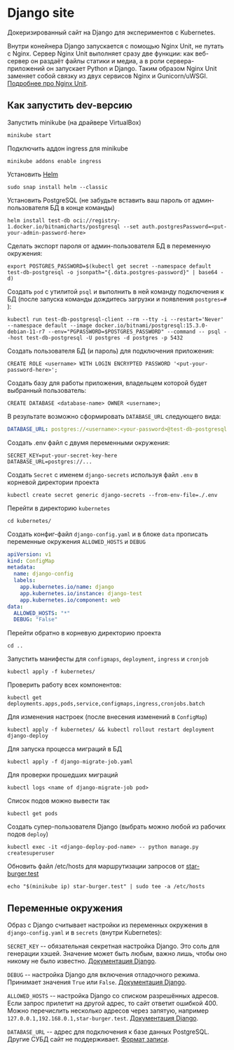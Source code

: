 # Django site

Докеризированный сайт на Django для экспериментов с Kubernetes.

Внутри конейнера Django запускается с помощью Nginx Unit, не путать с Nginx. Сервер Nginx Unit выполняет сразу две функции: как веб-сервер он раздаёт файлы статики и медиа, а в роли сервера-приложений он запускает Python и Django. Таким образом Nginx Unit заменяет собой связку из двух сервисов Nginx и Gunicorn/uWSGI. [Подробнее про Nginx Unit](https://unit.nginx.org/).

## Как запустить dev-версию

Запустить minikube (на драйвере VirtualBox)
```shell
minikube start
```

Подключить аддон ingress для minikube
```shell
minikube addons enable ingress
```

Установить [Helm](https://helm.sh/)
```shell
sudo snap install helm --classic
```

Установить PostgreSQL (не забудьте вставить ваш пароль от админ-пользователя БД в конце команды)
```shell
helm install test-db oci://registry-1.docker.io/bitnamicharts/postgresql --set auth.postgresPassword=<put-your-admin-password-here>
```

Сделать экспорт пароля от админ-пользователя БД в переменную окружения:
```shell
export POSTGRES_PASSWORD=$(kubectl get secret --namespace default test-db-postgresql -o jsonpath="{.data.postgres-password}" | base64 -d)
```

Создать `pod` с утилитой `psql` и выполнить в ней команду подключения к БД (после запуска команды дождитесь загрузки и появления `postgres=# `):
```shell
kubectl run test-db-postgresql-client --rm --tty -i --restart='Never' --namespace default --image docker.io/bitnami/postgresql:15.3.0-debian-11-r7 --env="PGPASSWORD=$POSTGRES_PASSWORD" --command -- psql --host test-db-postgresql -U postgres -d postgres -p 5432
```

Создать пользователя БД (и пароль) для подключения приложения:
```shell
CREATE ROLE <username> WITH LOGIN ENCRYPTED PASSWORD '<put-your-password-here>';
```

Создать базу для работы приложения, владельцем которой будет выбранный пользователь:
```shell
CREATE DATABASE <database-name> OWNER <username>;
```

В результате возможно сформировать `DATABASE_URL` следующего вида:
```yaml
DATABASE_URL: postgres://<username>:<your-password>@test-db-postgresql:5432/<database-name>
```

Создать .env файл с двумя переменными окружения:
```dotenv
SECRET_KEY=put-your-secret-key-here
DATABASE_URL=postgres://...
```

Создать `Secret` c именем `django-secrets` используя файл `.env` в корневой директории проекта
```shell
kubectl create secret generic django-secrets --from-env-file=./.env
```

Перейти в директорию `kubernetes`
```shell
cd kubernetes/
```

Создать конфиг-файл `django-config.yaml` и в блоке `data` прописать переменные окружения `ALLOWED_HOSTS` и `DEBUG`
```yaml
apiVersion: v1
kind: ConfigMap
metadata:
  name: django-config
  labels:
    app.kubernetes.io/name: django
    app.kubernetes.io/instance: django-test
    app.kubernetes.io/component: web
data:
  ALLOWED_HOSTS: "*"
  DEBUG: "False"
```

Перейти обратно в корневую директорию проекта
```shell
cd ..
```

Запустить манифесты для `configmaps`, `deployment`, `ingress` и `cronjob`
```shell
kubectl apply -f kubernetes/
```

Проверить работу всех компонентов:
```shell
kubectl get deployments.apps,pods,service,configmaps,ingress,cronjobs.batch
```

Для изменения настроек (после внесения изменений в `ConfigMap`)
```shell
kubectl apply -f kubernetes/ && kubectl rollout restart deployment django-deploy
```

Для запуска процесса миграций в БД
```shell
kubectl apply -f django-migrate-job.yaml
```

Для проверки прошедших миграций
```shell
kubectl logs <name of django-migrate-job pod>
```

Список подов можно вывести так
```shell
kubectl get pods
```

Создать супер-пользователя Django (выбрать можно любой из рабочих подов `deploy`)
```shell
kubectl exec -it <django-deploy-pod-name> -- python manage.py createsuperuser
```

Обновить файл /etc/hosts для маршрутизации запросов от [star-burger.test](star-burger.test)
```shell
echo "$(minikube ip) star-burger.test" | sudo tee -a /etc/hosts
```

## Переменные окружения

Образ с Django считывает настройки из переменных окружения в `django-config.yaml` и в `secrets` (внутри Kubernetes):

`SECRET_KEY` -- обязательная секретная настройка Django. Это соль для генерации хэшей. Значение может быть любым, важно лишь, чтобы оно никому не было известно. [Документация Django](https://docs.djangoproject.com/en/3.2/ref/settings/#secret-key).

`DEBUG` -- настройка Django для включения отладочного режима. Принимает значения `True` или `False`. [Документация Django](https://docs.djangoproject.com/en/3.2/ref/settings/#std:setting-DEBUG).

`ALLOWED_HOSTS` -- настройка Django со списком разрешённых адресов. Если запрос прилетит на другой адрес, то сайт ответит ошибкой 400. Можно перечислить несколько адресов через запятую, например `127.0.0.1,192.168.0.1,star-burger.test`. [Документация Django](https://docs.djangoproject.com/en/3.2/ref/settings/#allowed-hosts).

`DATABASE_URL` -- адрес для подключения к базе данных PostgreSQL. Другие СУБД сайт не поддерживает. [Формат записи](https://github.com/jacobian/dj-database-url#url-schema).
